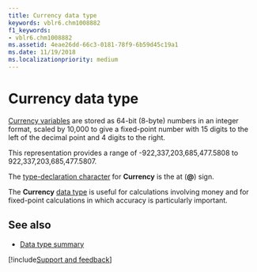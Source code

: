 ```yaml
---
title: Currency data type
keywords: vblr6.chm1008882
f1_keywords:
- vblr6.chm1008882
ms.assetid: 4eae26dd-66c3-0181-78f9-6b59d45c19a1
ms.date: 11/19/2018
ms.localizationpriority: medium
---
```



# Currency data type

[Currency variables](../../Glossary/vbe-glossary.md#currency-data-type) are stored as 64-bit (8-byte) numbers in an integer format, scaled by 10,000 to give a fixed-point number with 15 digits to the left of the decimal point and 4 digits to the right. 

This representation provides a range of -922,337,203,685,477.5808 to 922,337,203,685,477.5807. 

The [type-declaration character](../../Glossary/vbe-glossary.md#type-declaration-character) for **Currency** is the at (**@**) sign.

The **Currency** [data type](../../Glossary/vbe-glossary.md#data-type) is useful for calculations involving money and for fixed-point calculations in which accuracy is particularly important.

## See also

- [Data type summary](data-type-summary.md)

[!include[Support and feedback](~/includes/feedback-boilerplate.md)]

